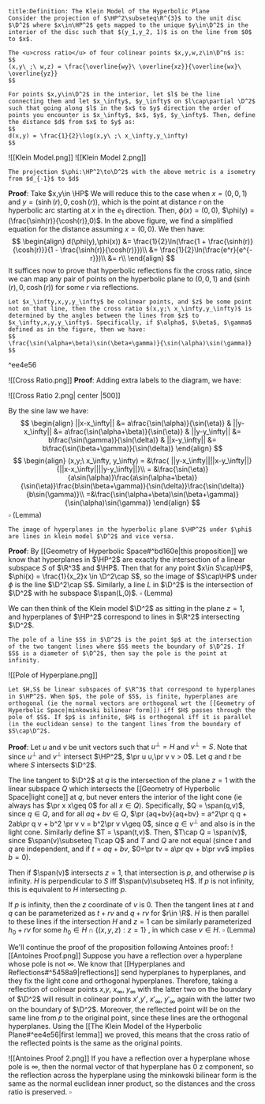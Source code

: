 ```ad-Definition
title:Definition: The Klein Model of the Hyperbolic Plane
Consider the projection of $\HP^2\subseteq\R^{3}$ to the unit disc $\D^2$ where $x\in\HP^2$ gets mapped to the unique $y\in\D^2$ in the interior of the disc such that $(y_1,y_2, 1)$ is on the line from $0$ to $x$.

The <u>cross ratio</u> of four colinear points $x,y,w,z\in\D^n$ is:
$$
(x,y\ ;\ w,z) = \frac{\overline{wy}\ \overline{xz}}{\overline{wx}\ \overline{yz}}
$$

For points $x,y\in\D^2$ in the interior, let $l$ be the line connecting them and let $x_\infty$, $y_\infty$ on $l\cap\partial \D^2$ such that going along $l$ in the $x$ to $y$ direction the order of points you encounter is $x_\infty$, $x$, $y$, $y_\infty$. Then, define the distance $d$ from $x$ to $y$ as:
$$
d(x,y) = \frac{1}{2}\log(x,y\ ;\ x_\infty,y_\infty)
$$

```
![[Klein Model.png]]
![[Klein Model 2.png]]
```ad-Proposition
The projection $\phi:\HP^2\to\D^2$ with the above metric is a isometry from $d_{-1}$ to $d$
```
__Proof__: Take $x,y\in \HP$ We will reduce this to the case when $x = (0,0,1)$ and $y = (\sinh(r),0,\cosh(r))$, which is the point at distance $r$ on the hyperbolic arc starting at $x$ in the $e_1$ direction. Then, $\phi(x) = (0,0)$, $\phi(y) = (\frac{\sinh(r)}{\cosh(r)},0)$. In the above figure, we find a simplified equation for the distance assuming $x = (0,0)$. We then have:
$$
\begin{align}
d(\phi(y),\phi(x)) &= \frac{1}{2}\ln(\frac{1 + \frac{\sinh(r)}{\cosh(r)}}{1 - \frac{\sinh(r)}{\cosh(r)}})\\
&= \frac{1}{2}\ln(\frac{e^r}{e^{-r}})\\
&= r\\
\end{align}
$$
It suffices now to prove that hyperbolic reflections fix the cross ratio, since we can map any pair of points on the hyperbolic plane to  $(0,0,1)$ and $(\sinh(r),0,\cosh(r))$ for some $r$ via reflections.

```ad-Lemma
Let $x_\infty,x,y,y_\infty$ be colinear points, and $z$ be some point not on that line, then the cross ratio $(x,y;\ x_\infty,y_\infty)$ is determined by the angles between the lines from $z$ to $x_\infty,x,y,y_\infty$. Specifically, if $\alpha$, $\beta$, $\gamma$ defined as in the figure, then we have:
$$
\frac{\sin(\alpha+\beta)\sin(\beta+\gamma)}{\sin(\alpha)\sin(\gamma)}
$$

```

^ee4e56

![[Cross Ratio.png]]
__Proof__:
Adding extra labels to the diagram, we have:

![[Cross Ratio 2.png| center |500]]

By the sine law we have:
$$
\begin{align}
||x-x_\infty|| &= a\frac{\sin(\alpha)}{\sin(\eta)} & ||y-x_\infty|| &= a\frac{\sin(\alpha+\beta)}{\sin(\eta)} & ||y-y_\infty|| &= b\frac{\sin(\gamma)}{\sin(\delta)} & ||x-y_\infty|| &= b\frac{\sin(\beta+\gamma)}{\sin(\delta)}
\end{align}
$$
$$
\begin{align}
(x,y;\ x_\infty, y_\infty) = &\frac{ ||y-x_\infty||||x-y_\infty||}{||x-x_\infty||||y-y_\infty||}\\
= &\frac{\sin(\eta)}{a\sin(\alpha)}\frac{a\sin(\alpha+\beta)}{\sin(\eta)}\frac{b\sin(\beta+\gamma)}{\sin(\delta)}\frac{\sin(\delta)}{b\sin(\gamma)}\\
=&\frac{\sin(\alpha+\beta)\sin(\beta+\gamma)}{\sin(\alpha)\sin(\gamma)}
\end{align}
$$
$\square$ (Lemma)
```ad-Lemma
The image of hyperplanes in the hyperbolic plane $\HP^2$ under $\phi$ are lines in klein model $\D^2$ and vice versa.
```
__Proof__: By [[Geometry of Hyperbolic Space#^bd160e|this proposition]] we know that hyperplanes in $\HP^2$ are exactly the intersection of a linear subspace $S$ of $\R^3$ and $\HP$. Then that for any point $x\in S\cap\HP$, $\phi(x) = \frac{1}{x_2}x \in \D^2\cap S$, so the image of $S\cap\HP$ under $\phi$ is the line $\D^2\cap S$. Similarly, a line $L$ in $\D^2$ is the intersection of $\D^2$ with he subspace $\span(L,0)$. $\square$ (Lemma)

We can then think of the Klein model $\D^2$ as sitting in the plane $z = 1$, and hyperplanes of $\HP^2$ correspond to lines in $\R^2$ intersecting $\D^2$.

```ad-Definition
The pole of a line $S$ in $\D^2$ is the point $p$ at the intersection of the two tangent lines where $S$ meets the boundary of $\D^2$. If $S$ is a diameter of $\D^2$, then say the pole is the point at infinity.
```
![[Pole of Hyperplane.png]]
```ad-Lemma
Let $H,S$ be linear subspaces of $\R^3$ that correspond to hyperplanes in $\HP^2$. When $p$, the pole of $S$, is finite, hyperplanes are orthogonal (ie the normal vectors are orthogonal wrt the [[Geometry of Hyperbolic Space|minkowski bilinear form]]) iff $H$ passes through the pole of $S$. If $p$ is infinite, $H$ is orthogonal iff it is parallel (in the euclidean sense) to the tangent lines from the boundary of $S\cap\D^2$.

```
__Proof__:
Let $u$ and $v$ be unit vectors such that $u^\perp = H$ and $v^\perp = S$. Note that since $u^\perp$ and $v^\perp$ intersect $\HP^2$, $\pr u u,\pr v v > 0$. Let $q$ and $t$ be where $S$ intersects $\D^2$.

The line tangent to $\D^2$ at $q$ is the intersection of the plane $z=1$ with the linear subspace $Q$ which intersects the [[Geometry of Hyperbolic Space|light cone]] at $q$, but never enters the interior of the light cone (ie always has $\pr x x\geq 0$ for all $x\in Q$). Specifically, $Q = \span(q,v)$, since $q\in Q$, and for all $aq+bv\in Q$, $\pr {aq+bv}{aq+bv} = a^2\pr q q + 2ab\pr q v + b^2 \pr v v = b^2\pr v v\geq 0$, since $q\in v^\perp$ and also is in the light cone. Similarly define $T = \span(t,v)$. Then, $T\cap Q = \span(v)$, since  $\span(v)\subseteq T\cap Q$ and $T$ and $Q$ are not equal (since $t$ and $q$ are independent, and if $t = aq+bv$, $0=\pr tv = a\pr qv + b\pr vv$ implies $b = 0$). 

Then if $\span(v)$ intersects $z=1$, that intersection is $p$, and otherwise $p$ is infinity. $H$  is perpendicular to $S$ iff $\span(v)\subseteq H$. If $p$ is not infinity, this is equivalent to $H$ intersecting $p$.

If $p$ is infinity, then the $z$ coordinate of $v$ is $0$. Then the tangent lines at $t$ and $q$ can be parameterized as $t+rv$ and  $q+rv$ for $r\in \R$. $H$ is then parallel to these lines if the intersection $H$ and $z = 1$ can be similarly parameterized $h_0 + rv$ for some $h_0 \in H\cap\{(x,y,z):z = 1\}$ , in which case $v\in H$.
$\square$ (Lemma)


We'll continue the proof of the proposition following Antoines proof:
![[Antoines Proof.png]]
Suppose you have a reflection over a hyperplane whose pole is not $\infty$. We know that [[Hyperplanes and Reflections#^5458a9|reflections]] send hyperplanes to hyperplanes, and they fix the light cone and orthogonal hyperplanes. Therefore, taking a reflection of colinear points $x$,$y$, $x_\infty$, $y_\infty$ with the latter two on the boundary of $\D^2$ will result in colinear points $x'$,$y'$, $x'_\infty$, $y'_\infty$ again with the latter two on the boundary of $\D^2$. Moreover, the reflected point will be on the same line from $p$ to the original point, since these lines are the orthogonal hyperplanes. Using the [[The Klein Model of the Hyperbolic Plane#^ee4e56|first lemma]] we proved, this means that the cross ratio of the reflected points is the same as the original points.

![[Antoines Proof 2.png]]
If you have a reflection over a hyperplane whose pole is $\infty$, then the normal vector of that hyperplane has $0$ z component, so the reflection across the hyperplane using the minkowski bilinear form is the same as the normal euclidean inner product, so the distances and the cross ratio is preserved. $\square$
